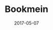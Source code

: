 ---
title: Bookmein
date: "2017-05-07"
thumbnail: ./bookmein.png
description: An online booking application that allows users to book appointments with local barbershops.
tech: Node.js, Express, Mongoose, MongoDB, EJS, HTML, CSS, JavaScript, Bootstrap
git: https://github.com/gabtorre/project-1
live: https://bookmein2020.herokuapp.com/
---